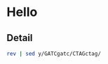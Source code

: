 <!-- Google tag (gtag.js) -->
<script async src="https://www.googletagmanager.com/gtag/js?id=G-RX5ZEFN9MV"></script>
<script>
  window.dataLayer = window.dataLayer || [];
  function gtag(){dataLayer.push(arguments);}
  gtag('js', new Date());

  gtag('config', 'G-RX5ZEFN9MV');
</script>
# Hello
## Detail
```bash
rev | sed y/GATCgatc/CTAGctag/
```
